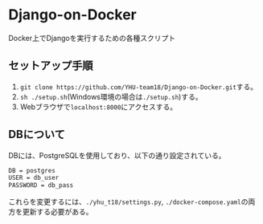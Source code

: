 # Django-on-Docker

Docker上でDjangoを実行するための各種スクリプト

## セットアップ手順

1. `git clone https://github.com/YHU-team18/Django-on-Docker.git`する。
1. `sh ./setup.sh`(Windows環境の場合は`./setup.sh`)する。
1. Webブラウザで`localhost:8000`にアクセスする。

## DBについて

DBには、PostgreSQLを使用しており、以下の通り設定されている。

```txt
DB = postgres
USER = db_user
PASSWORD = db_pass
```

これらを変更するには、`./yhu_t18/settings.py`, `./docker-compose.yaml`の両方を更新する必要がある。
